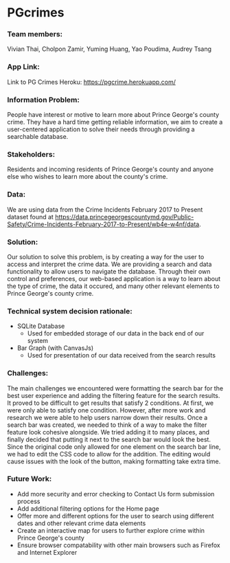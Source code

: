 # PGcrimes

### Team members: 
Vivian Thai, Cholpon Zamir, Yuming Huang, Yao Poudima, Audrey Tsang

### App Link:
Link to PG Crimes Heroku: https://pgcrime.herokuapp.com/

### Information Problem:
People have interest or motive to learn more about Prince George's county crime. They have a hard time getting reliable information, we aim to create a user-centered application to solve their needs through providing a searchable database.

### Stakeholders:
Residents and incoming residents of Prince George's county and anyone else who wishes to learn more about the county's crime.

### Data:
We are using data from the Crime Incidents February 2017 to Present dataset found at https://data.princegeorgescountymd.gov/Public-Safety/Crime-Incidents-February-2017-to-Present/wb4e-w4nf/data.

### Solution: 

Our solution to solve this problem, is by creating a way for the user to access and interpret the crime data. We are providing a search and data functionality to allow users to navigate the database. Through their own control and preferences, our web-based application is a way to learn about the type of crime, the data it occured, and many other relevant elements to Prince George's county crime. 

### Technical system decision rationale:

* SQLite Database
  * Used for embedded storage of our data in the back end of our system
* Bar Graph (with CanvasJs)
  * Used for presentation of our data received from the search results

### Challenges:
The main challenges we encountered were formatting the search bar for the best user experience and adding the filtering feature for the search results. It proved to be difficult to get results that satisfy 2 conditions. At first, we were only able to satisfy one condition. However, after more work and research we were able to help users narrow down their results.
Once a search bar was created, we needed to think of a way to make the filter feature look cohesive alongside. We tried adding it to many places, and finally decided that putting it next to the search bar would look the best. Since the original code only allowed for one element on the search bar line, we had to edit the CSS code to allow for the addition. The editing would cause issues with the look of the button, making formatting take extra time.


### Future Work:

* Add more security and error checking to Contact Us form submission process
* Add additional filtering options for the Home page
* Offer more and different options for the user to search using different dates and other relevant crime data elements
* Create an interactive map for users to further explore crime within Prince George's county
* Ensure browser compatability with other main browsers such as Firefox and Internet Explorer
